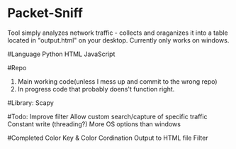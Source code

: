 # Packet-Sniff
Tool simply analyzes network traffic - collects and oraganizes it into a table located in "output.html" on your desktop.
Currently only works on windows.


#Language
Python
HTML
JavaScript


#Repo
1. Main working code(unless I mess up and commit to the wrong repo)
2. In progress code that probably doens't function right.

#Library:
Scapy

#Todo:
Improve filter
Allow custom search/capture of specific traffic
Constant write (threading?)
More OS options than windows

#Completed
Color Key & Color Cordination
Output to HTML file
Filter
